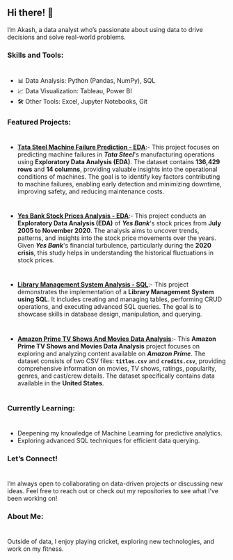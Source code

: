 ## Hi there! 👋
I’m Akash, a data analyst who’s passionate about using data to drive decisions and solve real-world problems.

### Skills and Tools:
#
- 📊 Data Analysis: Python (Pandas, NumPy), SQL
- 📈 Data Visualization: Tableau, Power BI
- 🛠️ Other Tools: Excel, Jupyter Notebooks, Git

### Featured Projects:
#
- [**Tata Steel Machine Failure Prediction - EDA**](https://github.com/akashmailar/Tata-Steel-Machine-Failure-Prediction):- This project focuses on predicting machine failures in ***Tata Steel***'s manufacturing operations using **Exploratory Data Analysis (EDA)**. The dataset contains **136,429 rows** and **14 columns**, providing valuable insights into the operational conditions of machines. The goal is to identify key factors contributing to machine failures, enabling early detection and minimizing downtime, improving safety, and reducing maintenance costs.
#
- [**Yes Bank Stock Prices Analysis - EDA**](https://github.com/akashmailar/Yes-Bank-Stock-Analysis-EDA):- This project conducts an **Exploratory Data Analysis (EDA)** of ***Yes Bank***'s stock prices from **July 2005 to November 2020**. The analysis aims to uncover trends, patterns, and insights into the stock price movements over the years. Given ***Yes Bank***'s financial turbulence, particularly during the **2020 crisis**, this study helps in understanding the historical fluctuations in stock prices.
#
- [**Library Management System Analysis - SQL**](https://github.com/akashmailar/Library-management-system-using-SQL):- This project demonstrates the implementation of a **Library Management System using SQL**. It includes creating and managing tables, performing CRUD operations, and executing advanced SQL queries. The goal is to showcase skills in database design, manipulation, and querying.
#
- [**Amazon Prime TV Shows And Movies Data Analysis**](https://github.com/akashmailar/amazon-prime-analysis):- This **Amazon Prime TV Shows and Movies Data Analysis** project focuses on exploring and analyzing content available on ***Amazon Prime***. The dataset consists of two CSV files: **`titles.csv`** and **`credits.csv`**, providing comprehensive information on movies, TV shows, ratings, popularity, genres, and cast/crew details. The dataset specifically contains data available in the **United States**.
#
### Currently Learning:
#
- Deepening my knowledge of Machine Learning for predictive analytics.
- Exploring advanced SQL techniques for efficient data querying.

### Let’s Connect!
#
I’m always open to collaborating on data-driven projects or discussing new ideas. Feel free to reach out or check out my repositories to see what I’ve been working on!

### About Me:
#
Outside of data, I enjoy playing cricket, exploring new technologies, and work on my fitness.
